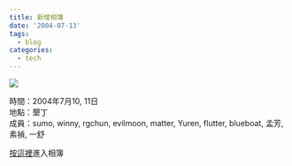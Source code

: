```yaml
---
title: 新增相簿
date: '2004-07-13'
tags:
  - blog
categories:
  - tech
---
```

[![](http://wshlab2.ee.kuas.edu.tw/~yurenju/albums/ccna_travel/P1000906.highlight.jpg)](http://wshlab2.ee.kuas.edu.tw/~yurenju/gallery/view_album.php?set_albumName=ccna_travel)  
  
時間：2004年7月10, 11日  
地點：墾丁  
成員：sumo, winny, rgchun, evilmoon, matter, Yuren, flutter, blueboat, 孟芳, 素禎, 一舒  
  
[按這裡](http://wshlab2.ee.kuas.edu.tw/~yurenju/gallery/view_album.php?set_albumName=ccna_travel)進入相簿